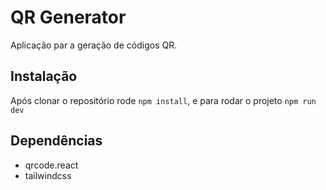 # QR Generator

Aplicação par a geração de códigos QR.

## Instalação
Após clonar o repositório rode `npm install`, e para rodar o projeto `npm run dev`

## Dependências
- qrcode.react
- tailwindcss
